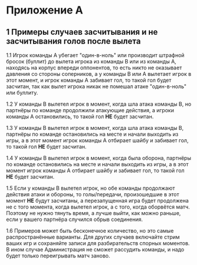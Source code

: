 # Приложение A

## 1 Примеры случаев засчитывания и не засчитывания голов после вылета

1.1 Игрок команды A убегает "один-в-ноль" или производит штрафной бросок (буллит) до вылета игрока из команды B или из команды A, находясь на корпус впереди оппонентов, то есть никто не оказывает давления со стороны соперников, а у команды B или A вылетает игрок в этот момент, и игрок команды A забивает гол, то такой гол будет засчитан, так как вылет игрока никак не помешал атаке "один-в-ноль" или буллиту.

1.2 У команды B вылетел игрок в момент, когда шла атака команды B, но партнёры по команде продолжили атакующие действия, а игроки команды A остановились, то такой гол **НЕ** будет засчитан.

1.3 У команды B вылетел игрок в момент, когда шла атака команды B, партнёры по команде остановились на месте и начали выходить из игры, а в этот момент игрок команды A отбирает шайбу и забивает гол, то такой гол **НЕ** будет засчитан.

1.4 У команды B вылетел игрок в момент, когда была оборона, партнёры по команде остановились на месте и начали выходить из игры, а в этот момент игрок команды A отбирает шайбу и забивает гол, то такой гол **НЕ** будет засчитан.

1.5 Если у команды B вылетел игрок, но обе команды продолжают действия атаки и обороны, то голы/передачи, произошедшие в этот момент **НЕ** будут засчитаны, а перезапущенная игра будет продолжена не с того момента, когда вылетел игрок, а с того, когда оборвётся матч. Поэтому не нужно тянуть время, а лучше выйти, как можно раньше, если у вашего партнёра случился обрыв соединения.

1.6 Примеров может быть бесконечное количество, но это самые распространённые варианты. Для других случаев включайте стрим ваших игр и сохраняйте записи для разбирательств спорных моментов. В ином случае Администрация не сможет рассудить команды, и надо будет только переигрывать матч заново.
